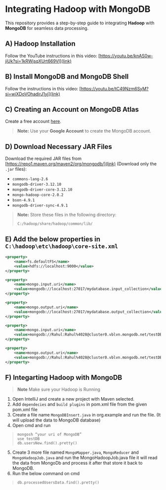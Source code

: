 # Integrating Hadoop with MongoDB  

This repository provides a step-by-step guide to integrating **Hadoop** with **MongoDB** for seamless data processing.  

## A) Hadoop Installation  
Follow the YouTube instructions in this video: [https://youtu.be/knAS0w-jiUk?si=1kRWjsqXUrt669Vl](link) 

## B) Install MongoDB and MongoDB Shell  
Follow the instructions in this video: [https://youtu.be/tC49Nzm6SyM?si=wiXDoVOhadirJ1yj](link)

## C) Creating an Account on MongoDB Atlas  
Create a free account [here](https://www.mongodb.com/lp/cloud/atlas/try4-reg?utm_source=google&utm_campaign=search_gs_pl_evergreen_atlas_core-high-int_prosp-brand_gic-null_apac-in_ps-all_desktop_eng_lead&utm_term=mongodb%20atlas&utm_medium=cpc_paid_search&utm_ad=e&utm_ad_campaign_id=19617021259&adgroup=173739098353&cq_cmp=19617021259&gad_source=1&gclid=Cj0KCQiAz6q-BhCfARIsAOezPxmZymiHYComojgIWYsBuqx561BsxSQsS0eK6rHolondkg5Mzcd3N6YaAruOEALw_wcB).

> **Note:** Use your **Google Account** to create the MongoDB account.  

## D) Download Necessary JAR Files  
Download the required JAR files from [https://repo1.maven.org/maven2/org/mongodb/](link) (Download only the `.jar` files):  

- `commons-lang-2.6`  
- `mongodb-driver-3.12.10`  
- `mongodb-driver-core-3.12.10`  
- `mongo-hadoop-core-2.0.2`  
- `bson-4.9.1`  
- `mongodb-driver-sync-4.9.1`  

> **Note:** Store these files in the following directory:  
> ```
> C:/hadoop/share/hadoop/common/lib/
> ```

## E) Add the below properties in `C:\hadoop\etc\hadoop\core-site.xml`

```xml
<property>
    <name>fs.defaultFS</name>
    <value>hdfs://localhost:9000</value>
</property>

<property>
    <name>mongo.input.uri</name>
    <value>mongodb://localhost:27017/mydatabase.input_collection</value>
</property>

<property>
    <name>mongo.output.uri</name>
    <value>mongodb://localhost:27017/mydatabase.output_collection</value>
</property>

<property>
    <name>mongo.input.uri</name>
    <value>mongodb://Rahul:Rahul%4028@cluster0.vblvn.mongodb.net/testDB.users</value>
</property>

<property>
    <name>mongo.output.uri</name>
    <value>mongodb://Rahul:Rahul%4028@cluster0.vblvn.mongodb.net/testDB.processedUsers</value>
</property>
```

## F) Integarting Hadoop with MongoDB
> **Note** Make sure your Hadoop is Running
1. Open IntelliJ and create a new project with Maven selected.
2. Add `dependecies` and `build plugins` in pom.xml file from the given pom.xml file
3. Create a file name `MongoDBInsert.java` in org.example and run the file. (It will upload the data to MongoDB database)
4. Open cmd and run
> ```
> mongosh “your uri of MongoDB”
> use testDB
> db.usersNew.find().pretty()
> ```

5. Create 3 more file named `MongoMapper.java`, `MongoReducer` and `MongoHadoopJob.java` and run the MongoHadoopJob.java file it will read the data from MongoDb and process it after that store it back to MongoDB.
6.  Run the below command on cmd
> ```
> db.processedUsersData.find().pretty()
> ```
